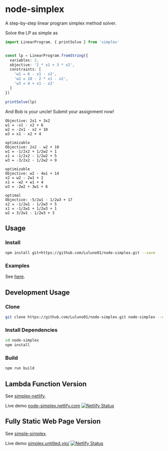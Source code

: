 # node-simplex

A step-by-step linear program simplex method solver.

Solve the LP as simple as

```TypeScript
import LinearProgram, { printSolve } from 'simplex'


const lp = LinearProgram.fromString({
  variables: 2,
  objective: '2 * x1 + 3 * x2',
  constraints: [
    'w1 = 6 - x1 - x2',
    'w2 = 10 - 2 * x1 - x2',
    'w3 = 4 + x1 - x2'
  ]
})

printSolve(lp)
```

And Bob is your uncle! Submit your assignment now!

```
Objective: 2x1 + 3x2
w1 = -x1 - x2 + 6
w2 = -2x1 - x2 + 10
w3 = x1 - x2 + 4

optimizable
Objective: 2x2 - w2 + 10
w1 = -1/2x2 + 1/2w2 + 1
x1 = -1/2x2 - 1/2w2 + 5
w3 = -3/2x2 - 1/2w2 + 9

optimizable
Objective: w2 - 4w1 + 14
x2 = w2 - 2w1 + 2
x1 = -w2 + w1 + 4
w3 = -2w2 + 3w1 + 6

optimal
Objective: -5/2w1 - 1/2w3 + 17
x2 = -1/2w1 - 1/2w3 + 5
x1 = -1/2w1 + 1/2w3 + 1
w2 = 3/2w1 - 1/2w3 + 3
```

## Usage

### Install

```bash
npm install git+https://github.com/Luluno01/node-simplex.git --save
```

### Examples

See [here](https://github.com/Luluno01/node-simplex/tree/master/src/examples).

## Development Usage

### Clone

```bash
git clone https://github.com/Luluno01/node-simplex.git node-simplex --depth=1
```

### Install Dependencies

```bash
cd node-simplex
npm install
```

### Build

```bash
npm run build
```

## Lambda Function Version

See [simplex-netlify](github.com/Luluno01/simplex-netlify).

Live demo [node-simplex.netlify.com](https://node-simplex.netlify.com/) [![Netlify Status](https://api.netlify.com/api/v1/badges/cb862792-1a20-4277-9e06-adc9008036b0/deploy-status)](https://app.netlify.com/sites/node-simplex/deploys)

## Fully Static Web Page Version

See [simple-simplex](https://github.com/Luluno01/simple-simplex).

Live demo [simplex.untitled.vip/](https://simplex.untitled.vip/) [![Netlify Status](https://api.netlify.com/api/v1/badges/23ff585e-0de6-4d26-9be2-773e37b90a2f/deploy-status)](https://app.netlify.com/sites/simple-simlex/deploys)
